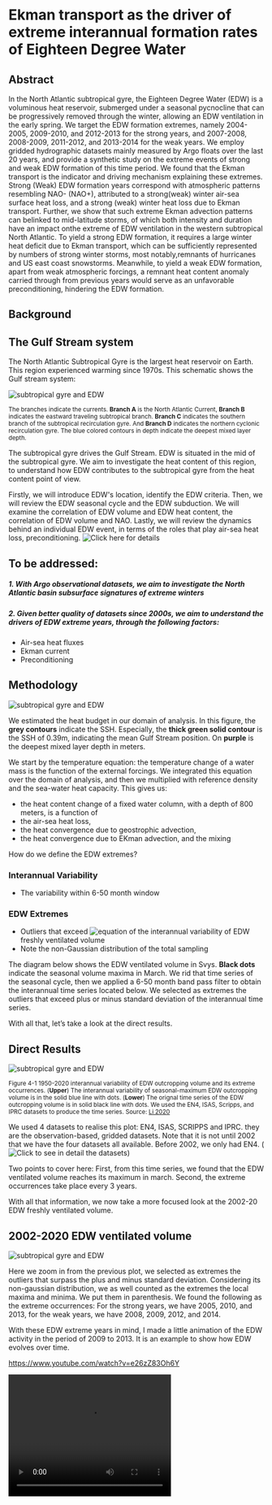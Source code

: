 # Ekman transport as the driver of extreme interannual formation rates of Eighteen Degree Water

## Abstract
In the North Atlantic subtropical gyre, the Eighteen Degree Water (EDW) is a voluminous heat reservoir, submerged under a seasonal pycnocline that can be progressively removed through the winter, allowing an EDW ventilation in the early spring. We target the EDW formation extremes, namely 2004-2005, 2009-2010, and 2012-2013 for the strong years, and 2007-2008, 2008-2009, 2011-2012, and 2013-2014 for the weak years. We employ gridded hydrographic datasets mainly measured by Argo floats over the last 20 years, and provide a synthetic study on the extreme events of strong and weak EDW formation of this time period. We found that the Ekman transport is the indicator and driving mechanism explaining these extremes. Strong (Weak) EDW formation years correspond with atmospheric patterns resembling NAO- (NAO+), attributed to a strong(weak) winter air-sea surface heat loss, and a strong (weak) winter heat loss due to Ekman transport. Further, we show that such extreme Ekman advection patterns can belinked to mid-latitude storms, of which both intensity and duration have an impact onthe extreme of EDW ventilation in the western subtropical North Atlantic. To yield a strong EDW formation, it requires a large winter heat deficit due to Ekman transport, which can be sufficiently represented by numbers of strong winter storms, most notably,remnants of hurricanes and US east coast snowstorms. Meanwhile, to yield a weak EDW formation, apart from weak atmospheric forcings, a remnant heat content anomaly carried through from previous years would serve as an unfavorable preconditioning, hindering the EDW formation.

## Background
## The Gulf Stream system
The North Atlantic Subtropical Gyre is the largest heat reservoir on Earth.
This region experienced warming since 1970s. This schematic shows the Gulf stream system:

![subtropical gyre and EDW](https://github.com/keli559/Ekman-transport-a-trigger-of-interannual-extreme-formation-rates-of-Eighteen-Degree-Water/blob/main/background/subtropical_ke_li.png)

<sub>The branches indicate the currents. <strong>Branch A</strong>  is the North Atlantic Current, <strong>Branch B</strong> indicates the eastward traveling subtropical branch. <strong>Branch C</strong> indicates the southern branch of the subtropical recirculation gyre. And <strong>Branch D</strong> indicates the northern cyclonic recirculation gyre. 
The blue colored contours in depth indicate the deepest mixed layer depth.</sub>

The subtropical gyre drives the Gulf Stream. EDW is situated in the mid of the subtropical gyre. We aim to investigate the heat content of this region, to understand how EDW contributes to the subtropical gyre from the heat content point of view.


Firstly, we will introduce EDW's location, identify the EDW criteria. Then, we will review the EDW seasonal cycle and the EDW subduction. We will examine the correlation of EDW volume and EDW heat content, the correlation of EDW volume and NAO. Lastly, we will review the dynamics behind an individual EDW event, in terms of the roles that play air-sea heat loss, preconditioning. ![Click here for details](https://github.com/keli559/Ekman-transport-a-trigger-of-interannual-extreme-formation-rates-of-Eighteen-Degree-Water/tree/main/background#whats-eighteen-degree-water-edw)

## To be addressed:
##### 1. With Argo observational datasets, we aim to investigate the North Atlantic basin subsurface signatures of extreme winters
##### 2. Given better quality of datasets since 2000s, we aim to understand the drivers of EDW extreme years, through the following factors:
* Air-sea heat fluxes
* Ekman current
* Preconditioning

## Methodology
![subtropical gyre and EDW](https://github.com/keli559/Ekman-transport-a-trigger-of-interannual-extreme-formation-rates-of-Eighteen-Degree-Water/blob/main/slide_15_ke_li.png)

We estimated the heat budget in our domain of analysis. In this figure, the <strong>grey contours</strong> indicate the SSH. Especially, the <strong>thick green solid contour</strong> is the SSH of 0.39m, indicating the mean Gulf Stream position. On <strong>purple</strong> is the deepest mixed layer depth in meters.

We start by the temperature equation: the temperature change of a water mass is the function of the external forcings. We integrated this equation over the domain of analysis, and then we multiplied with reference density and the sea-water heat capacity. This gives us:
* the heat content change of a fixed water column, with a depth of 800 meters, is a function of 
* the air-sea heat loss,
* the heat convergence due to geostrophic advection,
* the heat convergence due to EKman advection, and the mixing 

How do we define the EDW extremes?

### Interannual Variability
* The variability within 6-50 month window
### EDW Extremes
* Outliers that exceed ![equation](https://render.githubusercontent.com/render/math?math=\pm1\sigma)
of the interannual variability of EDW freshly ventilated volume
* Note the non-Gaussian distribution of the total sampling

The diagram below shows the EDW ventilated volume in Svys. <strong>Black dots</strong> indicate the seasonal volume maxima in March.
We rid that time series of the seasonal cycle, then we applied a 6-50 month band pass filter to obtain the interannual time series located below. We selected as extremes the outliers that exceed plus or minus standard deviation of the interannual time series. 

With all that, let’s take a look at the direct results. 
## Direct Results
![subtropical gyre and EDW](https://github.com/keli559/Ekman-transport-a-trigger-of-interannual-extreme-formation-rates-of-Eighteen-Degree-Water/blob/main/slide_16_ke_li.png)

<sub>Figure 4-1 1950-2020 interannual variability of EDW outcropping volume and its extreme occurrences.
(<strong>Upper</strong>) The interannual variability of seasonal-maximum EDW outcropping volume is in the solid blue line with dots.
(<strong>Lower</strong>) The orignal time series of the EDW outcropping volume is in solid black line with dots.
We used the EN4, ISAS, Scripps, and IPRC datasets to produce the time series.
Source: [Li 2020](https://www.theses.fr/2020BRES0085)</sub>

We used 4 datasets to realise this plot: EN4, ISAS, SCRIPPS and IPRC. they are 
the observation-based, gridded datasets. 
Note that it is not until  2002 that we have the four datasets all available. 
Before 2002, we only had EN4. (![Click to see in detail the datasets](https://github.com/keli559/Ekman-transport-a-trigger-of-interannual-extreme-formation-rates-of-Eighteen-Degree-Water/tree/main/1.download_datasets#ocean-datasets-temperature-and-salinity))

Two points to cover here: First, from this time series, we found that the EDW ventilated volume reaches 
its maximum in march. Second, the extreme occurrences take place every 3 years.

With all that information, we now take a more focused look at the 2002-20 EDW freshly ventilated volume.

## 2002-2020 EDW ventilated volume
![subtropical gyre and EDW](https://github.com/keli559/Ekman-transport-a-trigger-of-interannual-extreme-formation-rates-of-Eighteen-Degree-Water/blob/main/slide_19_ke_li.png)

Here we zoom in from the previous plot, we selected as extremes the outliers that surpass the plus and minus standard deviation. 
Considering its non-gaussian distribution,  we as well counted as the extremes the local maxima and minima.
We put them in parenthesis. We found the following as the extreme occurrences:
For the strong years, we have 2005, 2010, and 2013, for the weak years, we have 2008, 2009, 2012, and 2014.

With these EDW extreme years in mind, I made a little animation of the EDW activity in the period of 2009 to 2013.
It is an example to show how EDW evolves over time.



https://www.youtube.com/watch?v=e26zZ83Oh6Y

<video width="320" height="240" controls>
  <source type="video/mp4" src="https://github.com/keli559/Ekman-transport-a-trigger-of-interannual-extreme-formation-rates-of-Eighteen-Degree-Water/blob/main/2009-2013_v2.mp4">
</video>





